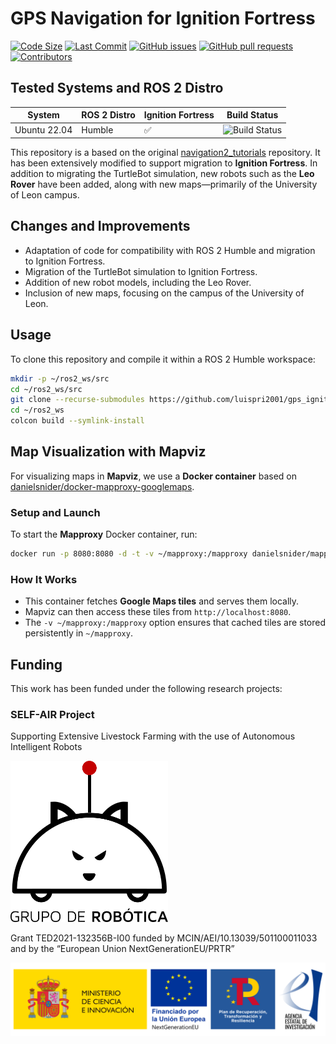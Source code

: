 # GPS Navigation for Ignition Fortress

[![Code Size](https://img.shields.io/github/languages/code-size/luispri2001/gps_ignition_simulation.svg)](https://github.com/luispri2001/gps_ignition_simulation) [![Last Commit](https://img.shields.io/github/last-commit/luispri2001/gps_ignition_simulation.svg)](https://github.com/luispri2001/gps_ignition_simulation/commits/main) [![GitHub issues](https://img.shields.io/github/issues/luispri2001/gps_ignition_simulation)](https://github.com/luispri2001/gps_ignition_simulation/issues) [![GitHub pull requests](https://img.shields.io/github/issues-pr/luispri2001/gps_ignition_simulation)](https://github.com/luispri2001/gps_ignition_simulation/pulls) [![Contributors](https://img.shields.io/github/contributors/luispri2001/gps_ignition_simulation.svg)](https://github.com/luispri2001/gps_ignition_simulation/graphs/contributors)

## Tested Systems and ROS 2 Distro
| System        | ROS 2 Distro | Ignition Fortress | Build Status |
|---------------|--------------|-------------------|--------------|
| Ubuntu 22.04  | Humble       | ✅                | ![Build Status](https://github.com/luispri2001/gps_ignition_simulation/actions/workflows/main.yml/badge.svg?branch=main) |

This repository is a based on the original [navigation2_tutorials](https://github.com/ros-planning/navigation2_tutorials) repository. It has been extensively modified to support migration to **Ignition Fortress**. In addition to migrating the TurtleBot simulation, new robots such as the **Leo Rover** have been added, along with new maps—primarily of the University of Leon campus.

## Changes and Improvements
- Adaptation of code for compatibility with ROS 2 Humble and migration to Ignition Fortress.
- Migration of the TurtleBot simulation to Ignition Fortress.
- Addition of new robot models, including the Leo Rover.
- Inclusion of new maps, focusing on the campus of the University of Leon.

## Usage
To clone this repository and compile it within a ROS 2 Humble workspace:

```sh
mkdir -p ~/ros2_ws/src
cd ~/ros2_ws/src
git clone --recurse-submodules https://github.com/luispri2001/gps_ignition_simulation.git
cd ~/ros2_ws
colcon build --symlink-install
```

## **Map Visualization with Mapviz**
For visualizing maps in **Mapviz**, we use a **Docker container** based on [danielsnider/docker-mapproxy-googlemaps](https://github.com/danielsnider/docker-mapproxy-googlemaps).  

### **Setup and Launch**
To start the **Mapproxy** Docker container, run:  

```sh
docker run -p 8080:8080 -d -t -v ~/mapproxy:/mapproxy danielsnider/mapproxy
```

### **How It Works**
- This container fetches **Google Maps tiles** and serves them locally.  
- Mapviz can then access these tiles from `http://localhost:8080`.  
- The `-v ~/mapproxy:/mapproxy` option ensures that cached tiles are stored persistently in `~/mapproxy`.  

## Funding

This work has been funded under the following research projects:

### SELF-AIR Project

Supporting Extensive Livestock Farming with the use of Autonomous Intelligent Robots

<img src="https://raw.githubusercontent.com/shepherd-robot/.github/main/profile/robotics_wolf_minimal.png" alt="SELF_AIR_logo" width="50%" height="50%">

Grant TED2021-132356B-I00 funded by MCIN/AEI/10.13039/501100011033 and by the “European Union NextGenerationEU/PRTR”

![SELF_AIR_EU eu_logo](https://raw.githubusercontent.com/shepherd-robot/.github/main/profile/micin-financiadoUEnextgeneration-prtr-aei.png)
